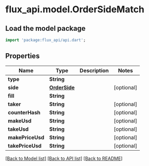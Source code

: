 # flux_api.model.OrderSideMatch

## Load the model package
```dart
import 'package:flux_api/api.dart';
```

## Properties
Name | Type | Description | Notes
------------ | ------------- | ------------- | -------------
**type** | **String** |  | 
**side** | [**OrderSide**](OrderSide.md) |  | [optional] 
**fill** | **String** |  | 
**taker** | **String** |  | [optional] 
**counterHash** | **String** |  | [optional] 
**makeUsd** | **String** |  | [optional] 
**takeUsd** | **String** |  | [optional] 
**makePriceUsd** | **String** |  | [optional] 
**takePriceUsd** | **String** |  | [optional] 

[[Back to Model list]](../README.md#documentation-for-models) [[Back to API list]](../README.md#documentation-for-api-endpoints) [[Back to README]](../README.md)


